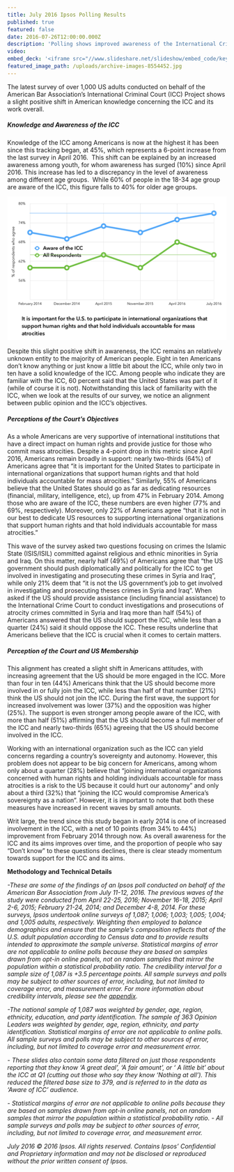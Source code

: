```yaml
---
title: July 2016 Ipsos Polling Results
published: true
featured: false
date: 2016-07-26T12:00:00.000Z
description: 'Polling shows improved awareness of the International Criminal Court (ICC), driven by awareness among youth, and public support for the US government encouraging ICC involvement in investigating and prosecuting atrocity crimes in Syria and Iraq.'
video:
embed_deck: '<iframe src="//www.slideshare.net/slideshow/embed_code/key/vqyOOmsGhLhGpc" width="595" height="485" frameborder="0" marginwidth="0" marginheight="0" scrolling="no" style="border:1px solid #CCC; border-width:1px; margin-bottom:5px; max-width: 100%;" allowfullscreen> </iframe> <div style="margin-bottom:5px"> <strong> <a href="//www.slideshare.net/abaiccproject/aba-icc-topline-july-2016-64358895" title="ABA ICC Topline July 2016" target="_blank">ABA ICC Topline July 2016</a> </strong> from <strong><a href="//www.slideshare.net/abaiccproject" target="_blank">abaiccproject</a></strong> </div>'
featured_image_path: /uploads/archive-images-8554452.jpg
---
```



The latest survey of over 1,000 US adults conducted on behalf of the American Bar Association’s International Criminal Court (ICC) Project shows a slight positive shift in American knowledge concerning the ICC and its work overall.

##### *Knowledge and Awareness of the ICC*

Knowledge of the ICC among Americans is now at the highest it has been since this tracking began, at 45%, which represents a 6-point increase from the last survey in April 2016.&nbsp; This shift can be explained by an increased awareness among youth, for whom awareness has surged (10%) since April 2016. This increase has led to a discrepancy in the level of awareness among different age groups. &nbsp;While 60% of people in the 18-34 age group are aware of the ICC, this figure falls to 40% for older age groups.

![](/uploads/versions/ipsos-polling-data-chart-july-2016---x----1402-918x---.png)

Despite this slight positive shift in awareness, the ICC remains an relatively unknown entity to the majority of American people. Eight in ten Americans don’t know anything or just know a little bit about the ICC, while only two in ten have a solid knowledge of the ICC. Among people who indicate they are familiar with the ICC, 60 percent said that the United States was part of it (while of course it is not). Notwithstanding this lack of familiarity with the ICC, when we look at the results of our survey, we notice an alignment between public opinion and the ICC’s objectives.

##### *Perceptions of the Court’s Objectives*

As a whole Americans are very supportive of international institutions that have a direct impact on human rights and provide justice for those who commit mass atrocities. Despite a 4-point drop in this metric since April 2016, Americans remain broadly in support: nearly two-thirds (64%) of Americans agree that “it is important for the United States to participate in international organizations that support human rights and that hold individuals accountable for mass atrocities.” Similarly, 55% of Americans believe that the United States should go as far as dedicating resources (financial, military, intelligence, etc), up from 47% in February 2014. Among those who are aware of the ICC, these numbers are even higher (77% and 69%, respectively). Moreover, only 22% of Americans agree “that it is not in our best to dedicate US resources to supporting international organizations that support human rights and that hold individuals accountable for mass atrocities.”

This wave of the survey asked two questions focusing on crimes the Islamic State (ISIS/ISIL) committed against religious and ethnic minorities in Syria and Iraq. On this matter, nearly half (49%) of Americans agree that “the US government should push diplomatically and politically for the ICC to get involved in investigating and prosecuting these crimes in Syria and Iraq”, while only 21% deem that “it is not the US government’s job to get involved in investigating and prosecuting theses crimes in Syria and Iraq”. When asked if the US should provide assistance (including financial assistance) to the International Crime Court to conduct investigations and prosecutions of atrocity crimes committed in Syria and Iraq more than half (54%) of Americans answered that the US should support the ICC, while less than a quarter (24%) said it should oppose the ICC. These results underline that Americans believe that the ICC is crucial when it comes to certain matters.

##### *Perception of the Court and US Membership*

This alignment has created a slight shift in Americans attitudes, with increasing agreement that the US should be more engaged in the ICC. More than four in ten (44%) Americans think that the US should become more involved in or fully join the ICC, while less than half of that number (21%) think the US should not join the ICC. During the first wave, the support for increased involvement was lower (37%) and the opposition was higher (25%). The support is even stronger among people aware of the ICC, with more than half (51%) affirming that the US should become a full member of the ICC and nearly two-thirds (65%) agreeing that the US should become involved in the ICC.

Working with an international organization such as the ICC can yield concerns regarding a country’s sovereignty and autonomy. However, this problem does not appear to be big concern for Americans, among whom only about a quarter (28%) believe that “joining international organizations concerned with human rights and holding individuals accountable for mass atrocities is a risk to the US because it could hurt our autonomy” and only about a third (32%) that “joining the ICC would compromise America’s sovereignty as a nation”. However, it is important to note that both these measures have increased in recent waves by small amounts.

Writ large, the trend since this study began in early 2014 is one of increased involvement in the ICC, with a net of 10 points (from 34% to 44%) improvement from February 2014 through now. As overall awareness for the ICC and its aims improves over time, and the proportion of people who say “Don’t know” to these questions declines, there is clear steady momentum towards support for the ICC and its aims.

**Methodology and Technical Details**

*-These are some of the findings of an Ipsos poll conducted on behalf of the American Bar Association from July 11-12, 2016. The previous waves of the study were conducted from April 22-25, 2016; November 16-18, 2015; April 2-6, 2015; February 21-24, 2014; and December 4-8, 2014. For these surveys, Ipsos undertook online surveys of 1,087; 1,006; 1,003; 1,005; 1,004; and 1,005 adults, respectively. Weighting then employed to balance demographics and ensure that the sample’s composition reflects that of the U.S. adult population according to Census data and to provide results intended to approximate the sample universe. Statistical margins of error are not applicable to online polls because they are based on samples drawn from opt-in online panels, not on random samples that mirror the population within a statistical probability ratio. The credibility interval for a sample size of 1,087 is +3.5 percentage points. All sample surveys and polls may be subject to other sources of error, including, but not limited to coverage error, and measurement error. For more information about credibility intervals, please see the [appendix](https://www.international-criminal-justice-today.org/ipsos-appendix/).*

*-The national sample of 1,087 was weighted by gender, age, region, ethnicity, education, and party identification. The sample of 363 Opinion Leaders was weighted by gender, age, region, ethnicity, and party identification. Statistical margins of error are not applicable to online polls. All sample surveys and polls may be subject to other sources of error, including, but not limited to coverage error and measurement error.*

*- These slides also contain some data filtered on just those respondents reporting that they know ‘A great deal’, ‘A fair amount’, or ‘ A little bit’ about the ICC at Q1 (cutting out those who say they know ‘Nothing at all’). This reduced the filtered base size to 379, and is referred to in the data as ‘Aware of ICC’ audience.*

*- Statistical margins of error are not applicable to online polls because they are based on samples drawn from opt-in online panels, not on random samples that mirror the population within a statistical probability ratio. - All sample surveys and polls may be subject to other sources of error, including, but not limited to coverage error, and measurement error.*

*July 2016 &copy; 2016 Ipsos. All rights reserved. Contains Ipsos’ Confidential and Proprietary information and may not be disclosed or reproduced without the prior written consent of Ipsos.*
